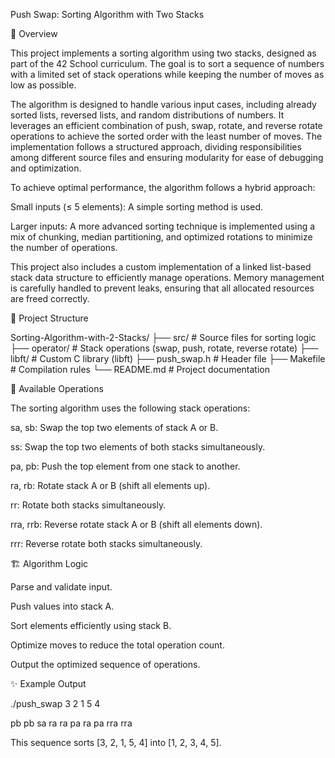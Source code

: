 Push Swap: Sorting Algorithm with Two Stacks

📌 Overview

This project implements a sorting algorithm using two stacks, designed as part of the 42 School curriculum. The goal is to sort a sequence of numbers with a limited set of stack operations while keeping the number of moves as low as possible.

The algorithm is designed to handle various input cases, including already sorted lists, reversed lists, and random distributions of numbers. It leverages an efficient combination of push, swap, rotate, and reverse rotate operations to achieve the sorted order with the least number of moves. The implementation follows a structured approach, dividing responsibilities among different source files and ensuring modularity for ease of debugging and optimization.

To achieve optimal performance, the algorithm follows a hybrid approach:

Small inputs (≤ 5 elements): A simple sorting method is used.

Larger inputs: A more advanced sorting technique is implemented using a mix of chunking, median partitioning, and optimized rotations to minimize the number of operations.

This project also includes a custom implementation of a linked list-based stack data structure to efficiently manage operations. Memory management is carefully handled to prevent leaks, ensuring that all allocated resources are freed correctly.

📂 Project Structure

Sorting-Algorithm-with-2-Stacks/
├── src/             # Source files for sorting logic
├── operator/        # Stack operations (swap, push, rotate, reverse rotate)
├── libft/           # Custom C library (libft)
├── push_swap.h      # Header file
├── Makefile         # Compilation rules
└── README.md        # Project documentation

🔧 Available Operations

The sorting algorithm uses the following stack operations:

sa, sb: Swap the top two elements of stack A or B.

ss: Swap the top two elements of both stacks simultaneously.

pa, pb: Push the top element from one stack to another.

ra, rb: Rotate stack A or B (shift all elements up).

rr: Rotate both stacks simultaneously.

rra, rrb: Reverse rotate stack A or B (shift all elements down).

rrr: Reverse rotate both stacks simultaneously.

🏗 Algorithm Logic

Parse and validate input.

Push values into stack A.

Sort elements efficiently using stack B.

Optimize moves to reduce the total operation count.

Output the optimized sequence of operations.



✨ Example Output

./push_swap 3 2 1 5 4

pb
pb
sa
ra
ra
pa
ra
pa
rra
rra

This sequence sorts [3, 2, 1, 5, 4] into [1, 2, 3, 4, 5].
